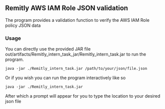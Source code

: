 ## Remitly AWS IAM Role JSON validation
The program provides a validation function to verify the AWS IAM Role policy JSON data
### Usage

You can directly use the provided JAR file out/artifacts/Remitly_intern_task_jar/Remitly_intern_task.jar to run the program.
```
java -jar ./Remitly_intern_task.jar /path/to/your/json/file.json
```
Or if you wish you can run the program interactively like so

```
java -jar ./Remitly_intern_task.jar
```
After which a prompt will appear for you to type the location to your desired json file
